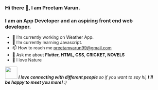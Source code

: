 ### Hi there 👋, I am Preetam Varun.

### I am an App Developer and an aspiring front end web developer.

- 🔭 I’m currently working on Weather App.
- 🌱 I’m currently learning Javascript.
- 📫 How to reach me preetamvarun99@gmail.com
- 🤔 Ask me about **Flutter, HTML, CSS, CRICKET, NOVELS**
- 🌴 I love Nature

<!-- ![people](https://user-images.githubusercontent.com/49122112/136148389-46d64ad7-3175-4353-b705-431596604b64.gif) 
 -->
<img src = "https://user-images.githubusercontent.com/49122112/136148389-46d64ad7-3175-4353-b705-431596604b64.gif" height = 40> <em> <b> I love connecting with different people </b> so if you want to say hi, <b> I'll be happy to meet you more! </b> :) </em>
